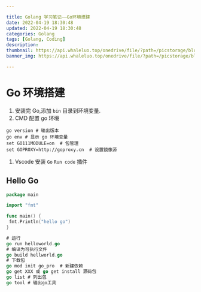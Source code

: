 ```yaml
---

title: Golang 学习笔记——Go环境搭建
date: 2022-04-19 18:30:48
updated: 2022-04-19 18:30:48
categories: Golang
tags: [Golang, Coding]
description:
thumbnail: https://api.whaleluo.top/onedrive/file/?path=/picstorage/blog/Golang/icon_img.png&webp=true
banner_img: https://api.whaleluo.top/onedrive/file/?path=/picstorage/blog/Golang/icon_img.png&webp=true

---
```


# Go 环境搭建

1. 安装完 Go,添加 `bin` 目录到环境变量.
2. CMD 配置 go 环境

```shell
go version # 输出版本
go env # 显示 go 环境变量
set GO111MODULE=on  # 包管理
set GOPROXY=http://goproxy.cn  # 设置镜像源
```

1. Vscode 安装 `Go` `Run code` 插件

## Hello Go

```go
package main

import "fmt"

func main() {
 fmt.Println("hello go")
}

# 运行
go run helloworld.go
# 编译为可执行文件
go build hellworld.go
# 下载包
go mod init go_pro  # 新建依赖
go get XXX 或 go get install 源码包
go list # 列出包
go tool # 输出go工具
```
